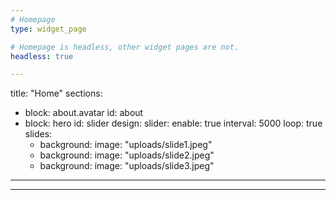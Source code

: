 ```yaml
---
# Homepage
type: widget_page

# Homepage is headless, other widget pages are not.
headless: true

---
```

title: "Home"
sections:
  - block: about.avatar
    id: about
  - block: hero
    id: slider
    design:
      slider:
        enable: true
        interval: 5000
        loop: true
    slides:
      - background:
          image: "uploads/slide1.jpeg"
      - background:
          image: "uploads/slide2.jpeg"
      - background:
          image: "uploads/slide3.jpeg"
---

---
